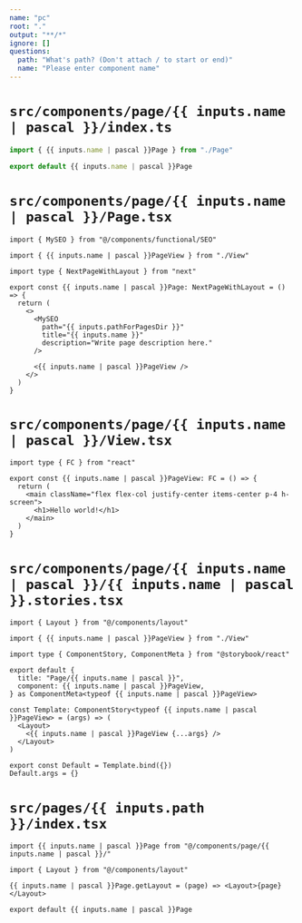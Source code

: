 ```yaml
---
name: "pc"
root: "."
output: "**/*"
ignore: []
questions:
  path: "What's path? (Don't attach / to start or end)"
  name: "Please enter component name"
---
```


# `src/components/page/{{ inputs.name | pascal }}/index.ts`

```ts
import { {{ inputs.name | pascal }}Page } from "./Page"

export default {{ inputs.name | pascal }}Page
```

# `src/components/page/{{ inputs.name | pascal }}/Page.tsx`

```tsx
import { MySEO } from "@/components/functional/SEO"

import { {{ inputs.name | pascal }}PageView } from "./View"

import type { NextPageWithLayout } from "next"

export const {{ inputs.name | pascal }}Page: NextPageWithLayout = () => {
  return (
    <>
      <MySEO
        path="{{ inputs.pathForPagesDir }}"
        title="{{ inputs.name }}"
        description="Write page description here."
      />

      <{{ inputs.name | pascal }}PageView />
    </>
  )
}
```

# `src/components/page/{{ inputs.name | pascal }}/View.tsx`

```tsx
import type { FC } from "react"

export const {{ inputs.name | pascal }}PageView: FC = () => {
  return (
    <main className="flex flex-col justify-center items-center p-4 h-screen">
      <h1>Hello world!</h1>
    </main>
  )
}

```

# `src/components/page/{{ inputs.name | pascal }}/{{ inputs.name | pascal }}.stories.tsx`

```tsx
import { Layout } from "@/components/layout"

import { {{ inputs.name | pascal }}PageView } from "./View"

import type { ComponentStory, ComponentMeta } from "@storybook/react"

export default {
  title: "Page/{{ inputs.name | pascal }}",
  component: {{ inputs.name | pascal }}PageView,
} as ComponentMeta<typeof {{ inputs.name | pascal }}PageView>

const Template: ComponentStory<typeof {{ inputs.name | pascal }}PageView> = (args) => (
  <Layout>
    <{{ inputs.name | pascal }}PageView {...args} />
  </Layout>
)

export const Default = Template.bind({})
Default.args = {}
```

# `src/pages/{{ inputs.path }}/index.tsx`

```tsx
import {{ inputs.name | pascal }}Page from "@/components/page/{{ inputs.name | pascal }}/"

import { Layout } from "@/components/layout"

{{ inputs.name | pascal }}Page.getLayout = (page) => <Layout>{page}</Layout>

export default {{ inputs.name | pascal }}Page
```
